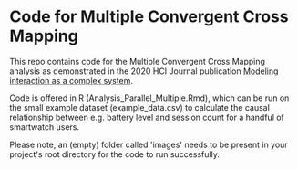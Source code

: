 # Code for Multiple Convergent Cross Mapping

This repo contains code for the Multiple Convergent Cross Mapping analysis as demonstrated in the 2020 HCI Journal publication [Modeling interaction as a complex system](https://www.tandfonline.com/doi/full/10.1080/07370024.2020.1715221).

Code is offered in R (Analysis_Parallel_Multiple.Rmd), which can be run on the small example dataset (example_data.csv) to calculate the causal relationship between e.g. battery level and session count for a handful of smartwatch users.

Please note, an (empty) folder called 'images' needs to be present in your project's root directory for the code to run successfully.

